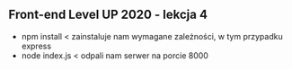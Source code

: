 ## Front-end Level UP 2020 - lekcja 4

- npm install < zainstaluje nam wymagane zależności, w tym przypadku express
- node index.js < odpali nam serwer na porcie 8000